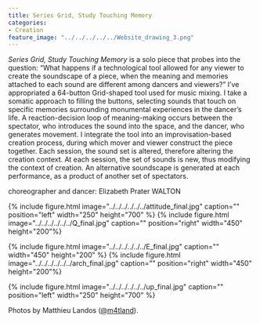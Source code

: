 ```yaml
---
title: Series Grid, Study Touching Memory
categories:
- Creation
feature_image: "../../../../../Website_drawing_3.png"
---
```


*Series Grid, Study Touching Memory* is a solo piece that probes into the question: “What happens if a technological tool allowed for any viewer to create the soundscape of a piece, when the meaning and memories attached to each sound are different among dancers and viewers?” I’ve appropriated a 64-button Grid-shaped tool used for music mixing. I take a somatic approach to filling the buttons, selecting sounds that touch on specific memories surrounding monumental experiences in the dancer’s life. A reaction-decision loop of meaning-making occurs between the spectator, who introduces the sound into the space, and the dancer, who generates movement. I integrate the tool into an improvisation-based creation process, during which mover and viewer construct the piece together. Each session, the sound set is altered, therefore altering the creation context. At each session, the set of sounds is new, thus modifying the context of creation. An alternative soundscape is generated at each performance, as a product of another set of spectators.

choreographer and dancer: Elizabeth Prater WALTON 

{% include figure.html image="../../../../../../attitude_final.jpg" caption="" position="left" width="250" height="700" %} {% include figure.html image="../../../../../../Q_final.jpg" caption="" position="right" width="450" height="200"%}

{% include figure.html image="../../../../../../E_final.jpg" caption="" width="450" height="200" %} {% include figure.html image="../../../../../../arch_final.jpg" caption="" position="right" width="450" height="200"%}

{% include figure.html image="../../../../../../up_final.jpg" caption="" position="left" width="250" height="700" %}

Photos by Matthieu Landos ([@m4tland](https://www.instagram.com/m4tland/)).

